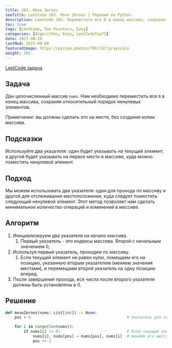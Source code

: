 ```yaml
---
title: 283. Move Zeroes
seoTitle: LeetCode 283. Move Zeroes | Решение на Python.
description: LeetCode 283. Переместите все 0 в конец массива, сохраняя относительный порядок ненулевых элементов. Разбор задачи.
toc: true
tags: [LeetCode, Two Pointers, Easy]
categories: [Algorithms, Easy, LeetCodeTop75]
date: 2023-08-26
lastMod: 2023-09-08
featuredImage: https://picsum.photos/700/241?grayscale
weight: 283
---
```


[LeetCode задача](<https://leetcode.com/problems/move-zeroes/>)

## Задача

Дан целочисленный массив `nums`. Нам необходимо переместить все `0` в конец массива, сохраняя относительный порядок ненулевых элементов.

*Примечание:* вы должны сделать это на месте, без создания копии массива.

## Подсказки

Используйте два указателя: один будет указывать на текущий элемент, а другой будет указывать на первое место в массиве, куда можно поместить ненулевой элемент.

## Подход

Мы можем использовать два указателя: один для прохода по массиву и другой для отслеживания местоположения, куда следует поместить следующий ненулевой элемент. Этот метод позволяет нам сделать минимальное количество операций и изменений в массиве.

## Алгоритм

1. Инициализируем два указателя на начало массива.
   1. Первый указатель - это индексы массива. Второй с начальным значением 0,
2. Используя первый указатель, проходим по массиву.
   1. Если текущий элемент не равен нулю, помещаем его на позицию, указанную вторым указателем (меняем значения местами), и перемещаем второй указатель на одну позицию вперед.
3. После завершения прохода, все числа после второго указателя должны быть установлены в 0.

## Решение

```python
def moveZeroes(nums: List[int]) -> None:
    pos = 0                                          # Указатель для ненулевых элементов

    for i in range(len(nums)):
        if nums[i] != 0:                             # Если текущий элемент не 0, 
            nums[i], nums[pos] = nums[pos], nums[i]  # меняем его местами с элементом на позиции pos
            pos += 1
```
